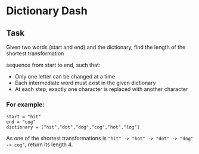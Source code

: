 Dictionary Dash
===============

Task
----

Given two words (start and end) and the dictionary, find the length of the
shortest transformation

sequence from start to end, such that:

 + Only one letter can be changed at a time
 + Each intermediate word must exist in the given dictionary
 + At each step, exactly one character is replaced with another character

### For example:

```
start = "hit"
end = "cog"
dictionary = ["hit","dot","dog","cog","hot","log"]
```

As one of the shortest transformations is
`"hit" -> "hot" -> "dot" -> "dog" -> cog"`, return its length 4.
